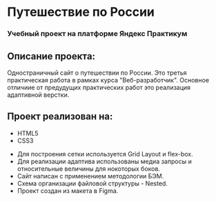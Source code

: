 # Путешествие по России
### Учебный проект на платформе Яндекс Практикум

## Описание проекта:
Oдностраничный сайт о путешествии по России.
Это третья практическая работа в рамках курса "Веб-разработчик".
Основное отличиие от предудущих практических работ это реализация адаптивной верстки.

## Проект реализован на:
* HTML5
* CSS3

- Для построения  сетки используется Grid Layout и flex-box.
- Для реализации адаптива использованы медиа запросы и относительные величины для нокоторых боков.
- Сайт написан с применением методологии БЭМ.
- Схема организации файловой структуры - Nested.
- Проект создан из макета в Figma.
